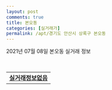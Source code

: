 ```yaml
---
layout: post
comments: true
title: 본오동
categories: [실거래가]
permalink: /apt/경기도 안산시 상록구 본오동
---
```


2021년 07월 08일 본오동 실거래 정보

<script type="text/javascript">
  google.charts.load('current', {'packages':['corechart']});
  google.charts.setOnLoadCallback(drawChart);

  function drawChart() {
    var data = google.visualization.arrayToDataTable([['거래일', '매매', '전월세', '전매'], ['20-07', 36, 42, 0], ['20-08', 51, 61, 0], ['20-09', 45, 51, 0], ['20-10', 62, 45, 0], ['20-11', 71, 46, 0], ['20-12', 72, 48, 0], ['21-01', 153, 41, 0], ['21-02', 41, 63, 0], ['21-03', 41, 69, 0], ['21-04', 32, 50, 0], ['21-05', 32, 37, 0], ['21-06', 19, 31, 0], ['21-07', 0, 1, 0]]);

    var options = {
      title: '최근 1년간 유형별 거래량 추이',
      legend: { position: 'bottom' }
    };

    var chart = new google.visualization.LineChart(document.getElementById('columnchart_material'));
    chart.draw(data, (options));년간 
  }
</script>

<div id="columnchart_material" style="width: 95%; margin-left: -35px; display: block"></div>
<br>
<table>
  <tr>
    <td colspan="4" style="font-weight: bold;"><a href="https://search.naver.com/search.naver?query=본오동 실거래정보없음">실거래정보없음</a></td>
  </tr>
    
</table>
    